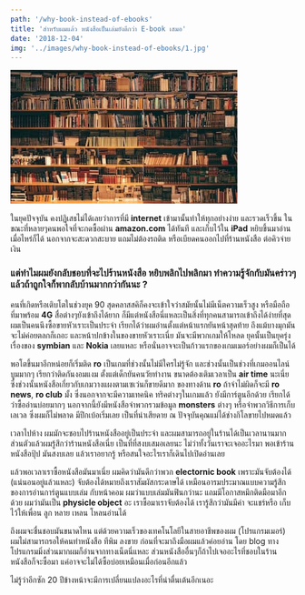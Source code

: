 ```yaml
---
path: '/why-book-instead-of-ebooks'
title: 'สำหรับผมแล้ว หนังสือเป็นเล่มยังดีกว่า E-book เสมอ'
date: '2018-12-04'
img: '../images/why-book-instead-of-ebooks/1.jpg'
---
```


![Image of books](../images/why-book-instead-of-ebooks/1.jpg)

ในยุคปัจจุบัน คงปฏิเสธไม่ได้เลยว่าการที่มี **internet** เข้ามานั้นทำให้ทุกอย่างง่าย และรวดเร็วขึ้น ในขณะที่หลายๆคนพอใจที่จะกดซื้อผ่าน **amazon.com** ได้ทันที และเก็บไว้ใน **iPad** หยิบขึ้นมาอ่านเมื่อไหร่ก็ได้ นอกจากจะสะดวกสะบาย แถมไม่ต้องรถติด หรือเบียดคนออกไปที่ร้านหนังสือ ต่อคิวจ่ายเงิน

### แต่ทำไมผมยังกลับชอบที่จะไปร้านหนังสือ หยิบพลิกไปพลิกมา ทำความรู้จักกับมันคร่าวๆ แล้วถ้าถูกใจก็พากลับบ้านมากกว่ากันนะ ?

คนที่เกิดหรือเติบโตในช่วงยุค 90 สุดคลาสสคิก็คงจะเข้าใจว่าสมัยนั้นไม่มีเน็ตความเร็วสูง หรือมือถือที่มาพร้อม **4G** สื่อต่างๆยังเข้าถึงได้ยาก ก็มีแต่หนังสือนี่แหละเป็นสิ่งที่ทุกคนสามารถเข้าถึงได้ง่ายที่สุด
ผมเป็นคนนึงซื้อขายหัวเราะเป็นประจำ เรียกได้ว่าผมอ่านตั้งแต่หน้าแรกยันหน้าสุดท้าย ถึงแม้บางมุกมันจะไม่ค่อยตลกก็เถอะ
และหน้าปกข้างในของขายหัวเราะเนี่ย มันจะมีพวกเกมให้โหลด ยุคนั้นเป็นยุครุ่งเรื่องของ **symbian** และ **Nokia** เลยแหละ
หรือนั่นอาจจะเป็นก้าวแรกของเกมเมอร์อย่างผมก็เป็นได้

พอโตขึ้นมาอีกหน่อยก็เริ่มติด **ro** เป็นเกมที่ช่วงนั้นไม่มีใครไม่รู้จัก และช่วงนั้นเป็นช่วงที่เกมออนไลน์บูมมากๆ
เรียกว่าติดกันงอมแงม ตั้งแต่เด็กยันคนวัยทำงาน ขนาดต้องเติมเวลาเป็น **air time** นะเนี่ย
ซึ่งช่วงนั้นหนังสือเกี่ยวกับเกมวางแผงตามเซเว่นก็ขายดีมาก ของทางด้าน **ro** ถ้าจำไม่ผิดก็จะมี **ro news**, **ro club** มั้ง
ซึ่งนอกจากจะมีความเทคนิค ทริคต่างๆในเกมแล้ว ยังมีการ์ตูนอีกด้วย เรียกได้ว่าซื้ออ่านบ่อยมากๆ
นอกจากนี้ยังมีหนังสือจำพวกรวมข้อมูล **monsters** ต่างๆ หรือจำพวกวิธีการเก็บเลเวล
ซึ่งผมก็ไม่พลาด มีปึกเบ้อเริ่มเลย เป็นที่น่าเสียดาย ณ ปัจจุบันคุณแม่ได้ช่างกิโลขายไปหมดแล้ว

เวลาไปห้าง ผมมักจะชอบไปร้านหนังสืออยู่เป็นประจำ และผมสามารถอยู่ในร้านได้เป็นเวลานานมาก
ส่วนตัวแล้วผมรู้สึกว่าร้านหนังสือเนี่ย เป็นที่ที่สงบเสมอเลยนะ ไม่ว่าทั้งวันเราจะเจออะไรมา
พอเข้าร้านหนังสือปุ้ป มันสงบเลย แล้วเราอยากรู้ หรือสนใจอะไรเราก็เดินไปเปิดอ่านเลย

แล้วพอเวลาเราซื้อหนังสือมันมาเนี่ย ผมคิดว่ามันดีกว่าพวก **electornic book** เพราะมันจับต้องได้ (แน่นอนอยู่แล้วแหละ)
จับต้องได้หมายถึงเราสัมผัสกระดาษได้ เหมือนอารมประมาณแบบความรู้สึกของการอ่านการ์ตูนแบบเล่ม
กับหน้าคอม ผมว่าแบบเล่มมันฟินกว่านะ แถมมีโอกาสหมึกติดมือมาอีกด้วย
ผมว่ามันเป็น **physicle object** อะ เราซื้อมาเราจับต้องได้ เรารู้สึกว่ามันมีค่า จะแชร์หรือ เก็บไว้ให้เพื่อน ลูก หลาย เหลน โหลนอ่านได้

ถึงผมจะชื่นชอบมันขนาดไหน แต่ด้วยความเร็วของเทคโนโลยีในสายอาชีพของผม (โปรแกรมเมอร์) ผมไม่สามารถรอให้คนทำหนังสือ ทีพิม ลงขาย
ก่อนที่จะมาถึงมือผมแล้วค่อยอ่าน โดย blog ทางโปรแกรมมิ่งส่วนมากผมก็อ่านจากทางเน็ตนี่แหละ ส่วนหนังสืออื่นๆก็ถ้าไปเจออะไรที่ชอบในร้านหนังสือก็จะซื้อมา แค่อาจจะไม่ได้ซื้อบ่อยเหมือนเมื่อก่อนอีกแล้ว

ไม่รู้ว่าอีกซัก 20 ปีข้างหน้าจะมีการเปลี่ยนแปลงอะไรที่น่าตื่นเต้นอีกเนอะ
